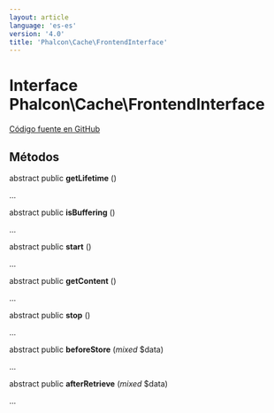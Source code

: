 ```yaml
---
layout: article
language: 'es-es'
version: '4.0'
title: 'Phalcon\Cache\FrontendInterface'
---
```


# Interface **Phalcon\Cache\FrontendInterface**

<a href="https://github.com/phalcon/cphalcon/tree/v4.0.0/phalcon/cache/frontendinterface.zep" class="btn btn-default btn-sm">Código fuente en GitHub</a>

## Métodos

abstract public **getLifetime** ()

...

abstract public **isBuffering** ()

...

abstract public **start** ()

...

abstract public **getContent** ()

...

abstract public **stop** ()

...

abstract public **beforeStore** (*mixed* $data)

...

abstract public **afterRetrieve** (*mixed* $data)

...